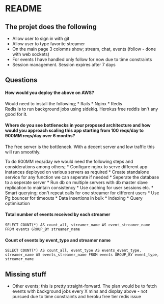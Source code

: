 # README

## The projet does the following
  * Allow user to sign in with git
  * Allow user to type favorite streamer
  * On the main page 3 colomns show; stream, chat, events (follow - done with web sockets)
  * For events I have handled only follow for now due to time constraints
  * Session management. Session expires after 7 days


## Questions 

#### How would you deploy the above on AWS?
  Would need to install the following;
    * Rails
    * Nginx
    * Redis  
   Redis is to run background jobs using sidekiq. Herokus free reddis isn't any good for it.
    

#### Where do you see bottlenecks in your proposed architecture and how would you approach scaling this app starting from 100 reqs/day to 900MM reqs/day over 6 months?
  The free server is the bottleneck. With a decent server and low traffic this will run smoothly.
  
  To do 900MM reqs/day we would need the following steps and considerations among others;
    * Configure nginx to serve different app instances deployed on various servers as required
    * Create standalone service for any function we can seperate if needed
    * Seperate the database to a seperate server
    * Run db on multiple servers with db master slave replication to maintain consistency
    * Use caching for user sessions etc.
    * Smart querying; don't repeat calls for one streamer for different users
    * Use Pg bouncer for timeouts
    * Data insertions in bulk
    * Indexing
    * Query optimisation
    
    
#### Total number of events received by each streamer
`SELECT COUNT(*) AS count_all, streamer_name AS event_streamer_name FROM events GROUP_BY streamer_name`

#### Count of events by event_type and streamer name
`SELECT COUNT(*) AS count_all, event_type AS events_event_type, streamer_name AS events_streamer_name FROM events GROUP_BY event_type, streamer_name`
 
## Missing stuff
  - Other events; this is pretty straight-forward. The plan would be to fetch events with background jobs every X mins and display above - not pursued due to time constraints and heroku free tier redis issue
  
